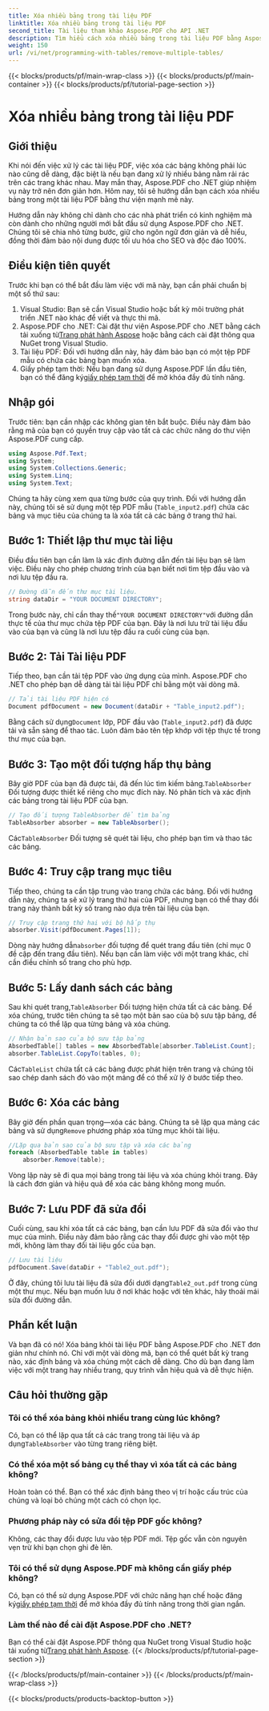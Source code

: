 ```yaml
---
title: Xóa nhiều bảng trong tài liệu PDF
linktitle: Xóa nhiều bảng trong tài liệu PDF
second_title: Tài liệu tham khảo Aspose.PDF cho API .NET
description: Tìm hiểu cách xóa nhiều bảng trong tài liệu PDF bằng Aspose.PDF cho .NET. Hướng dẫn từng bước với các ví dụ về mã, câu hỏi thường gặp và giải thích chi tiết.
weight: 150
url: /vi/net/programming-with-tables/remove-multiple-tables/
---
```


{{< blocks/products/pf/main-wrap-class >}}
{{< blocks/products/pf/main-container >}}
{{< blocks/products/pf/tutorial-page-section >}}

# Xóa nhiều bảng trong tài liệu PDF

## Giới thiệu

Khi nói đến việc xử lý các tài liệu PDF, việc xóa các bảng không phải lúc nào cũng dễ dàng, đặc biệt là nếu bạn đang xử lý nhiều bảng nằm rải rác trên các trang khác nhau. May mắn thay, Aspose.PDF cho .NET giúp nhiệm vụ này trở nên đơn giản hơn. Hôm nay, tôi sẽ hướng dẫn bạn cách xóa nhiều bảng trong một tài liệu PDF bằng thư viện mạnh mẽ này.

Hướng dẫn này không chỉ dành cho các nhà phát triển có kinh nghiệm mà còn dành cho những người mới bắt đầu sử dụng Aspose.PDF cho .NET. Chúng tôi sẽ chia nhỏ từng bước, giữ cho ngôn ngữ đơn giản và dễ hiểu, đồng thời đảm bảo nội dung được tối ưu hóa cho SEO và độc đáo 100%.

## Điều kiện tiên quyết

Trước khi bạn có thể bắt đầu làm việc với mã này, bạn cần phải chuẩn bị một số thứ sau:

1. Visual Studio: Bạn sẽ cần Visual Studio hoặc bất kỳ môi trường phát triển .NET nào khác để viết và thực thi mã.
2. Aspose.PDF cho .NET: Cài đặt thư viện Aspose.PDF cho .NET bằng cách tải xuống từ[Trang phát hành Aspose](https://releases.aspose.com/pdf/net/) hoặc bằng cách cài đặt thông qua NuGet trong Visual Studio.
3. Tài liệu PDF: Đối với hướng dẫn này, hãy đảm bảo bạn có một tệp PDF mẫu có chứa các bảng bạn muốn xóa.
4.  Giấy phép tạm thời: Nếu bạn đang sử dụng Aspose.PDF lần đầu tiên, bạn có thể đăng ký[giấy phép tạm thời](https://purchase.aspose.com/temporary-license/) để mở khóa đầy đủ tính năng.

## Nhập gói

Trước tiên: bạn cần nhập các không gian tên bắt buộc. Điều này đảm bảo rằng mã của bạn có quyền truy cập vào tất cả các chức năng do thư viện Aspose.PDF cung cấp.

```csharp
using Aspose.Pdf.Text;
using System;
using System.Collections.Generic;
using System.Linq;
using System.Text;
```

Chúng ta hãy cùng xem qua từng bước của quy trình. Đối với hướng dẫn này, chúng tôi sẽ sử dụng một tệp PDF mẫu (`Table_input2.pdf`) chứa các bảng và mục tiêu của chúng ta là xóa tất cả các bảng ở trang thứ hai.

## Bước 1: Thiết lập thư mục tài liệu
Điều đầu tiên bạn cần làm là xác định đường dẫn đến tài liệu bạn sẽ làm việc. Điều này cho phép chương trình của bạn biết nơi tìm tệp đầu vào và nơi lưu tệp đầu ra.

```csharp
// Đường dẫn đến thư mục tài liệu.
string dataDir = "YOUR DOCUMENT DIRECTORY";
```

 Trong bước này, chỉ cần thay thế`"YOUR DOCUMENT DIRECTORY"`với đường dẫn thực tế của thư mục chứa tệp PDF của bạn. Đây là nơi lưu trữ tài liệu đầu vào của bạn và cũng là nơi lưu tệp đầu ra cuối cùng của bạn.

## Bước 2: Tải Tài liệu PDF
Tiếp theo, bạn cần tải tệp PDF vào ứng dụng của mình. Aspose.PDF cho .NET cho phép bạn dễ dàng tải tài liệu PDF chỉ bằng một vài dòng mã.

```csharp
// Tải tài liệu PDF hiện có
Document pdfDocument = new Document(dataDir + "Table_input2.pdf");
```

 Bằng cách sử dụng`Document` lớp, PDF đầu vào (`Table_input2.pdf`) đã được tải và sẵn sàng để thao tác. Luôn đảm bảo tên tệp khớp với tệp thực tế trong thư mục của bạn.

## Bước 3: Tạo một đối tượng hấp thụ bảng
 Bây giờ PDF của bạn đã được tải, đã đến lúc tìm kiếm bảng.`TableAbsorber` Đối tượng được thiết kế riêng cho mục đích này. Nó phân tích và xác định các bảng trong tài liệu PDF của bạn.

```csharp
// Tạo đối tượng TableAbsorber để tìm bảng
TableAbsorber absorber = new TableAbsorber();
```

 Các`TableAbsorber` Đối tượng sẽ quét tài liệu, cho phép bạn tìm và thao tác các bảng.

## Bước 4: Truy cập trang mục tiêu
Tiếp theo, chúng ta cần tập trung vào trang chứa các bảng. Đối với hướng dẫn này, chúng ta sẽ xử lý trang thứ hai của PDF, nhưng bạn có thể thay đổi trang này thành bất kỳ số trang nào dựa trên tài liệu của bạn.

```csharp
// Truy cập trang thứ hai với bộ hấp thụ
absorber.Visit(pdfDocument.Pages[1]);
```

 Dòng này hướng dẫn`absorber` đối tượng để quét trang đầu tiên (chỉ mục 0 đề cập đến trang đầu tiên). Nếu bạn cần làm việc với một trang khác, chỉ cần điều chỉnh số trang cho phù hợp.

## Bước 5: Lấy danh sách các bảng
 Sau khi quét trang,`TableAbsorber` Đối tượng hiện chứa tất cả các bảng. Để xóa chúng, trước tiên chúng ta sẽ tạo một bản sao của bộ sưu tập bảng, để chúng ta có thể lặp qua từng bảng và xóa chúng.

```csharp
// Nhận bản sao của bộ sưu tập bảng
AbsorbedTable[] tables = new AbsorbedTable[absorber.TableList.Count];
absorber.TableList.CopyTo(tables, 0);
```

 Các`TableList` chứa tất cả các bảng được phát hiện trên trang và chúng tôi sao chép danh sách đó vào một mảng để có thể xử lý ở bước tiếp theo.

## Bước 6: Xóa các bảng
 Bây giờ đến phần quan trọng—xóa các bảng. Chúng ta sẽ lặp qua mảng các bảng và sử dụng`Remove` phương pháp xóa từng mục khỏi tài liệu.

```csharp
//Lặp qua bản sao của bộ sưu tập và xóa các bảng
foreach (AbsorbedTable table in tables)
    absorber.Remove(table);
```

Vòng lặp này sẽ đi qua mọi bảng trong tài liệu và xóa chúng khỏi trang. Đây là cách đơn giản và hiệu quả để xóa các bảng không mong muốn.

## Bước 7: Lưu PDF đã sửa đổi
Cuối cùng, sau khi xóa tất cả các bảng, bạn cần lưu PDF đã sửa đổi vào thư mục của mình. Điều này đảm bảo rằng các thay đổi được ghi vào một tệp mới, không làm thay đổi tài liệu gốc của bạn.

```csharp
// Lưu tài liệu
pdfDocument.Save(dataDir + "Table2_out.pdf");
```

 Ở đây, chúng tôi lưu tài liệu đã sửa đổi dưới dạng`Table2_out.pdf` trong cùng một thư mục. Nếu bạn muốn lưu ở nơi khác hoặc với tên khác, hãy thoải mái sửa đổi đường dẫn.

## Phần kết luận

Và bạn đã có nó! Xóa bảng khỏi tài liệu PDF bằng Aspose.PDF cho .NET đơn giản như chính nó. Chỉ với một vài dòng mã, bạn có thể quét bất kỳ trang nào, xác định bảng và xóa chúng một cách dễ dàng. Cho dù bạn đang làm việc với một trang hay nhiều trang, quy trình vẫn hiệu quả và dễ thực hiện.

## Câu hỏi thường gặp

### Tôi có thể xóa bảng khỏi nhiều trang cùng lúc không?
 Có, bạn có thể lặp qua tất cả các trang trong tài liệu và áp dụng`TableAbsorber` vào từng trang riêng biệt.

### Có thể xóa một số bảng cụ thể thay vì xóa tất cả các bảng không?
Hoàn toàn có thể. Bạn có thể xác định bảng theo vị trí hoặc cấu trúc của chúng và loại bỏ chúng một cách có chọn lọc.

### Phương pháp này có sửa đổi tệp PDF gốc không?
Không, các thay đổi được lưu vào tệp PDF mới. Tệp gốc vẫn còn nguyên vẹn trừ khi bạn chọn ghi đè lên.

### Tôi có thể sử dụng Aspose.PDF mà không cần giấy phép không?
 Có, bạn có thể sử dụng Aspose.PDF với chức năng hạn chế hoặc đăng ký[giấy phép tạm thời](https://purchase.aspose.com/temporary-license/) để mở khóa đầy đủ tính năng trong thời gian ngắn.

### Làm thế nào để cài đặt Aspose.PDF cho .NET?
 Bạn có thể cài đặt Aspose.PDF thông qua NuGet trong Visual Studio hoặc tải xuống từ[Trang phát hành Aspose](https://releases.aspose.com/pdf/net/).
{{< /blocks/products/pf/tutorial-page-section >}}

{{< /blocks/products/pf/main-container >}}
{{< /blocks/products/pf/main-wrap-class >}}

{{< blocks/products/products-backtop-button >}}

